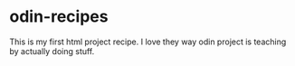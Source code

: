 # odin-recipes

This is my first html project recipe. I love they way odin project is teaching by actually doing stuff. 